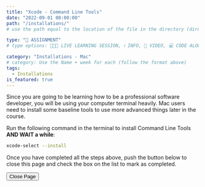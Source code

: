 ```yaml
---
title: "Xcode - Command Line Tools"
date: "2022-09-01 08:00:00"
path: "/installations/"
# use the path equal to the location of the file in the directory (directory structure)

type: "📝 ASSIGNMENT"
# type options: 👩🏽‍🏫 LIVE LEARNING SESSION, ℹ️ INFO, 🎥 VIDEO, 💻 CODE ALONG, 🥼LAB, ↩️ REVIEW/NOTES, 👥 GROUP LEARNING, 👷🏼‍♂️ GROUP PROJECT, 🧠 ASSESSMENT, 📝 ASSIGNMENT

category: "Installations - Mac"
# category: Use the Name + week for each (follow the format above)
tags:
  - Installations
is_featured: true
---
```


Since you are going to be learning how to be a professional software developer, you will be using your computer terminal heavily. Mac users need to install some baseline tools to use more advanced things later in the course.

Run the following command in the terminal to install Command Line Tools **AND WAIT a while**:

```bash
xcode-select --install
```

Once you have completed all the steps above, push the button below to close this page and check the box on the list to mark as completed.

<button class="report m-1 p-3 btn-lg btn-outline-warning btn" onclick="window.close()">Close Page</button>
